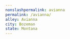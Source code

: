 ```yaml
---
﻿nonslashpermalink: avianna
permalink: /avianna/
alley: Avianna
city: Bozeman
state: Montana
---
```

